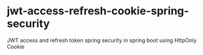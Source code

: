 # jwt-access-refresh-cookie-spring-security
JWT access and refresh token spring security in spring boot using HttpOnly Cookie
